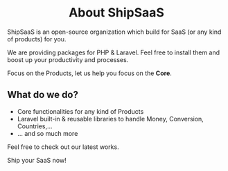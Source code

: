 <center><h1>About ShipSaaS</h1></center>

ShipSaaS is an open-source organization which build for SaaS (or any kind of products) for you.

We are providing packages for PHP & Laravel. Feel free to install them and boost up your productivity and processes.

Focus on the Products, let us help you focus on the **Core**.

## What do we do?
- Core functionalities for any kind of Products
- Laravel built-in & reusable libraries to handle Money, Conversion, Countries,...
- ... and so much more

Feel free to check out our latest works.

Ship your SaaS now!